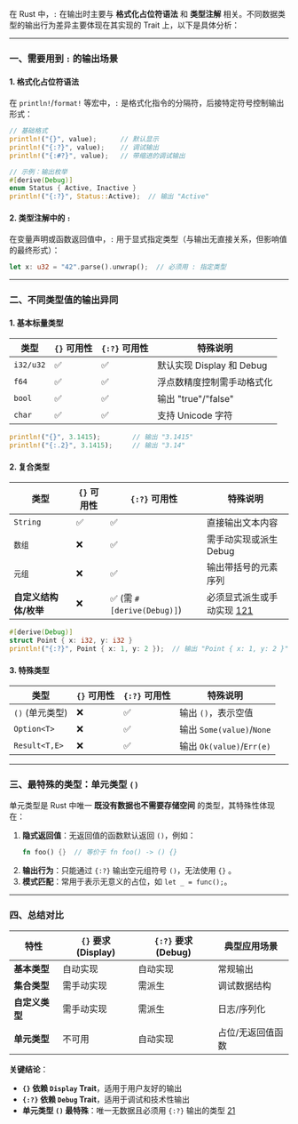 在 Rust 中，`:` 在输出时主要与 **格式化占位符语法** 和 **类型注解** 相关。不同数据类型的输出行为差异主要体现在其实现的 Trait 上，以下是具体分析：

---

### 一、需要用到 `:` 的输出场景
#### 1. **格式化占位符语法**
在 `println!`/`format!` 等宏中，`:` 是格式化指令的分隔符，后接特定符号控制输出形式：
```rust
// 基础格式
println!("{}", value);      // 默认显示
println!("{:?}", value);    // 调试输出
println!("{:#?}", value);   // 带缩进的调试输出

// 示例：输出枚举
#[derive(Debug)]
enum Status { Active, Inactive }
println!("{:?}", Status::Active);  // 输出 "Active" 
```

#### 2. **类型注解中的 `:`**
在变量声明或函数返回值中，`:` 用于显式指定类型（与输出无直接关系，但影响值的最终形式）：
```rust
let x: u32 = "42".parse().unwrap();  // 必须用 : 指定类型 
```

---

### 二、不同类型值的输出异同
#### 1. **基本标量类型**
| 类型      | `{}` 可用性 | `{:?}` 可用性 | 特殊说明                     |
|-----------|-------------|---------------|----------------------------|
| `i32/u32` | ✅           | ✅             | 默认实现 Display 和 Debug  |
| `f64`     | ✅           | ✅             | 浮点数精度控制需手动格式化   |
| `bool`    | ✅           | ✅             | 输出 "true"/"false"        |
| `char`    | ✅           | ✅             | 支持 Unicode 字符          |
```rust
println!("{}", 3.1415);        // 输出 "3.1415"
println!("{:.2}", 3.1415);     // 输出 "3.14" 
```

#### 2. **复合类型**
| 类型       | `{}` 可用性 | `{:?}` 可用性 | 特殊说明                     |
|------------|-------------|---------------|----------------------------|
| `String`   | ✅           | ✅             | 直接输出文本内容            |
| `数组`     | ❌           | ✅             | 需手动实现或派生 Debug     |
| `元组`     | ❌           | ✅             | 输出带括号的元素序列         |
| **自定义结构体/枚举** | ❌ | ✅ (需 `#[derive(Debug)]`) | 必须显式派生或手动实现 [1](@ref)[21](@ref) |

```rust
#[derive(Debug)]
struct Point { x: i32, y: i32 }
println!("{:?}", Point { x: 1, y: 2 });  // 输出 "Point { x: 1, y: 2 }"
```

#### 3. **特殊类型**
| 类型        | `{}` 可用性 | `{:?}` 可用性 | 特殊说明                     |
|-------------|-------------|---------------|----------------------------|
| `()` (单元类型) | ❌           | ✅             | 输出 `()`，表示空值        |
| `Option<T>` | ❌           | ✅             | 输出 `Some(value)`/`None`  |
| `Result<T,E>`| ❌          | ✅             | 输出 `Ok(value)`/`Err(e)` |

---

### 三、最特殊的类型：**单元类型 `()`**
单元类型是 Rust 中唯一 **既没有数据也不需要存储空间** 的类型，其特殊性体现在：
1. **隐式返回值**：无返回值的函数默认返回 `()`，例如：
   ```rust
   fn foo() {}  // 等价于 fn foo() -> () {}
   ```
2. **输出行为**：只能通过 `{:?}` 输出空元组符号 `()`，无法使用 `{}` 。
3. **模式匹配**：常用于表示无意义的占位，如 `let _ = func();`。

---

### 四、总结对比
| 特性                | `{}` 要求 (Display) | `{:?}` 要求 (Debug) | 典型应用场景          |
|---------------------|---------------------|---------------------|---------------------|
| **基本类型**        | 自动实现            | 自动实现            | 常规输出            |
| **集合类型**        | 需手动实现          | 需派生              | 调试数据结构        |
| **自定义类型**      | 需手动实现          | 需派生              | 日志/序列化         |
| **单元类型**        | 不可用              | 自动实现            | 占位/无返回值函数   |

**关键结论**：  
- **`{}` 依赖 `Display` Trait**，适用于用户友好的输出  
- **`{:?}` 依赖 `Debug` Trait**，适用于调试和技术性输出  
- **单元类型 `()` 最特殊**：唯一无数据且必须用 `{:?}` 输出的类型 [21](@ref)
